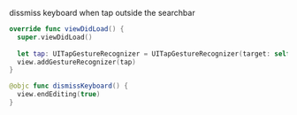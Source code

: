 dissmiss keyboard when tap outside the searchbar


```Swift
override func viewDidLoad() {
  super.viewDidLoad()
  
  let tap: UITapGestureRecognizer = UITapGestureRecognizer(target: self, action: "dismissKeyboard")
  view.addGestureRecognizer(tap)
}

@objc func dismissKeyboard() {
  view.endEditing(true)
}
```
